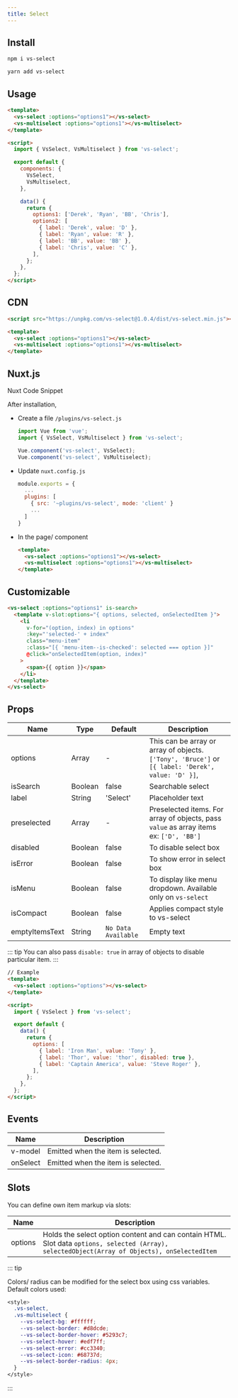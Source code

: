 ```yaml
---
title: Select
---
```


<masthead title="Select" description="A simple vue select. Perfect for all your select / dropdown scenarios.">
  <component-links
    codesandbox="https://codesandbox.io/s/vs-select-4ek10"
    github="https://github.com/ashwinkshenoy/vue-simple/tree/master/packages/vs-select"
    packageName="vs-select">
  </component-links>
</masthead>

## Install

```bash
npm i vs-select
```

```bash
yarn add vs-select
```

## Usage

```html
<template>
  <vs-select :options="options1"></vs-select>
  <vs-multiselect :options="options1"></vs-multiselect>
</template>

<script>
  import { VsSelect, VsMultiselect } from 'vs-select';

  export default {
    components: {
      VsSelect,
      VsMultiselect,
    },

    data() {
      return {
        options1: ['Derek', 'Ryan', 'BB', 'Chris'],
        options2: [
          { label: 'Derek', value: 'D' },
          { label: 'Ryan', value: 'R' },
          { label: 'BB', value: 'BB' },
          { label: 'Chris', value: 'C' },
        ],
      };
    },
  };
</script>
```

## CDN

```html
<script src="https://unpkg.com/vs-select@1.0.4/dist/vs-select.min.js"></script>
```

```html
<template>
  <vs-select :options="options1"></vs-select>
  <vs-multiselect :options="options1"></vs-multiselect>
</template>
```

## Nuxt.js

Nuxt Code Snippet

After installation,

- Create a file `/plugins/vs-select.js`

  ```javascript
  import Vue from 'vue';
  import { VsSelect, VsMultiselect } from 'vs-select';

  Vue.component('vs-select', VsSelect);
  Vue.component('vs-select', VsMultiselect);
  ```

- Update `nuxt.config.js`

  ```javascript
  module.exports = {
    ...
    plugins: [
      { src: '~plugins/vs-select', mode: 'client' }
      ...
    ]
  }
  ```

- In the page/ component

  ```html
  <template>
    <vs-select :options="options1"></vs-select>
    <vs-multiselect :options="options1"></vs-multiselect>
  </template>
  ```

## Customizable

```html
<vs-select :options="options1" is-search>
  <template v-slot:options="{ options, selected, onSelectedItem }">
    <li
      v-for="(option, index) in options"
      :key="'selected-' + index"
      class="menu-item"
      :class="[{ 'menu-item--is-checked': selected === option }]"
      @click="onSelectedItem(option, index)"
    >
      <span>{{ option }}</span>
    </li>
  </template>
</vs-select>
```

## Props

| Name           | Type    | Default             | Description                                                                                       |
| -------------- | ------- | ------------------- | ------------------------------------------------------------------------------------------------- |
| options        | Array   | -                   | This can be array or array of objects. `['Tony', 'Bruce']` or `[{ label: 'Derek', value: 'D' }]`, |
| isSearch       | Boolean | false               | Searchable select                                                                                 |
| label          | String  | 'Select'            | Placeholder text                                                                                  |
| preselected    | Array   | -                   | Preselected items. For array of objects, pass `value` as array items ex: `['D', 'BB']`            |
| disabled       | Boolean | false               | To disable select box                                                                             |
| isError        | Boolean | false               | To show error in select box                                                                       |
| isMenu         | Boolean | false               | To display like menu dropdown. Available only on `vs-select`                                      |
| isCompact      | Boolean | false               | Applies compact style to vs-select                                                                |
| emptyItemsText | String  | `No Data Available` | Empty text                                                                                        |

::: tip
You can also pass `disable: true` in array of objects to disable particular item.
:::

```html
// Example
<template>
  <vs-select :options="options"></vs-select>
</template>

<script>
  import { VsSelect } from 'vs-select';

  export default {
    data() {
      return {
        options: [
          { label: 'Iron Man', value: 'Tony' },
          { label: 'Thor', value: 'thor', disabled: true },
          { label: 'Captain America', value: 'Steve Roger' },
        ],
      };
    },
  };
</script>
```

## Events

| Name     | Description                        |
| -------- | ---------------------------------- |
| v-model  | Emitted when the item is selected. |
| onSelect | Emitted when the item is selected. |

## Slots

You can define own item markup via slots:

| Name    | Description                                                                                                                                   |
| ------- | --------------------------------------------------------------------------------------------------------------------------------------------- |
| options | Holds the select option content and can contain HTML. Slot data `options, selected (Array), selectedObject(Array of Objects), onSelectedItem` |

::: tip

Colors/ radius can be modified for the select box using css variables.
Default colors used:

```css
<style>
  .vs-select,
  .vs-multiselect {
    --vs-select-bg: #ffffff;
    --vs-select-border: #d8dcde;
    --vs-select-border-hover: #5293c7;
    --vs-select-hover: #edf7ff;
    --vs-select-error: #cc3340;
    --vs-select-icon: #68737d;
    --vs-select-border-radius: 4px;
  }
</style>
```

:::
